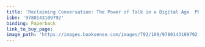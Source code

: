 ```yaml
---
title: 'Reclaiming Conversation: The Power of Talk in a Digital Age  PB'
isbn: '9780143109792'
binding: Paperback
link_to_buy_page:
image_path: 'https://images.booksense.com/images/792/109/9780143109792.jpg'
---
```



